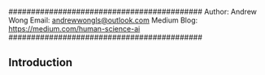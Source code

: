 
###########################################
Author:
Andrew Wong
Email: andrewwongls@outlook.com
Medium Blog: https://medium.com/human-science-ai
###########################################

## Introduction


